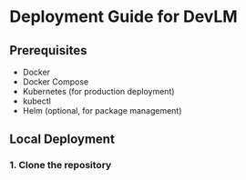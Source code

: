 # Deployment Guide for DevLM

## Prerequisites

- Docker
- Docker Compose
- Kubernetes (for production deployment)
- kubectl
- Helm (optional, for package management)

## Local Deployment

### 1. Clone the repository